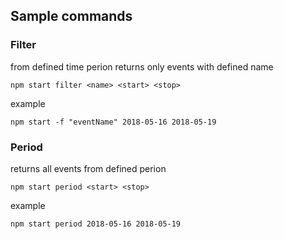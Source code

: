 ## Sample commands

### Filter

from defined time perion <start> <stop> returns only events with defined name

`npm start filter <name> <start> <stop>`

example

`npm start -f "eventName" 2018-05-16 2018-05-19`

### Period

returns all events from defined perion <start> <stop>

`npm start period <start> <stop>`

example

`npm start period 2018-05-16 2018-05-19`
